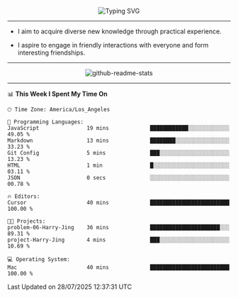 <p align="center">
  <img src="https://readme-typing-svg.demolab.com?font=Fira+Code&weight=500&size=32&duration=2500&pause=1600&center=true&vCenter=true&random=false&width=1024&height=64&lines=Hi+there+%F0%9F%91%8B;I'm+delighted+you+could+make+it+here+%F0%9F%8E%89;I'm+Harry%2C+a+college+student+still+finding+my+way" alt="Typing SVG" />
</p>


---


- I aim to acquire diverse new knowledge through practical experience.

- I aspire to engage in friendly interactions with everyone and form interesting friendships.


---


<p align="center">
  <img src="https://github-readme-stats.vercel.app/api?username=Harry-Jing&show_icons=true" alt="github-readme-stats"/>
</p>


---

<!--START_SECTION:waka-->
📊 **This Week I Spent My Time On** 

```text
🕑︎ Time Zone: America/Los_Angeles

💬 Programming Languages: 
JavaScript               19 mins             ████████████░░░░░░░░░░░░░   49.05 % 
Markdown                 13 mins             ████████░░░░░░░░░░░░░░░░░   33.23 % 
Git Config               5 mins              ███░░░░░░░░░░░░░░░░░░░░░░   13.23 % 
HTML                     1 min               █░░░░░░░░░░░░░░░░░░░░░░░░   03.11 % 
JSON                     0 secs              ░░░░░░░░░░░░░░░░░░░░░░░░░   00.78 % 

🔥 Editors: 
Cursor                   40 mins             █████████████████████████   100.00 % 

🐱‍💻 Projects: 
problem-06-Harry-Jing    36 mins             ██████████████████████░░░   89.31 % 
project-Harry-Jing       4 mins              ███░░░░░░░░░░░░░░░░░░░░░░   10.69 % 

💻 Operating System: 
Mac                      40 mins             █████████████████████████   100.00 % 
```


 Last Updated on 28/07/2025 12:37:31 UTC
<!--END_SECTION:waka-->
